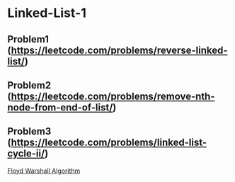 # Linked-List-1

## Problem1 (https://leetcode.com/problems/reverse-linked-list/)


## Problem2 (https://leetcode.com/problems/remove-nth-node-from-end-of-list/)

## Problem3 (https://leetcode.com/problems/linked-list-cycle-ii/)
[Floyd Warshall Algorithm](https://en.wikipedia.org/wiki/Floyd%E2%80%93Warshall_algorithm)

